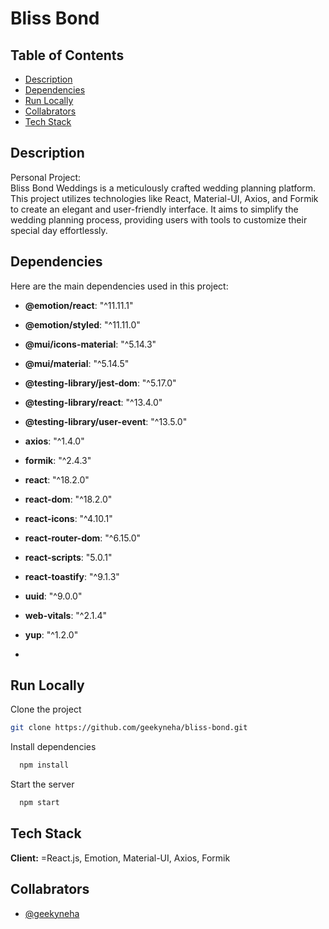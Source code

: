 # Bliss Bond

## Table of Contents

- [Description](#description)
- [Dependencies](#dependencies)
- [Run Locally](#run-locally)
- [Collabrators](#collabrators)
- [Tech Stack](#tech-stack)


## Description

           
Personal Project:                                                  
Bliss Bond Weddings is a meticulously crafted wedding planning platform. This project utilizes technologies like React, Material-UI, Axios, and Formik to create an elegant and user-friendly interface. It aims to simplify the wedding planning process, providing users with tools to customize their special day effortlessly.

## Dependencies

Here are the main dependencies used in this project:

- **@emotion/react**: "^11.11.1"
- **@emotion/styled**: "^11.11.0"
- **@mui/icons-material**: "^5.14.3"
- **@mui/material**: "^5.14.5"
- **@testing-library/jest-dom**: "^5.17.0"
- **@testing-library/react**: "^13.4.0"
- **@testing-library/user-event**: "^13.5.0"
- **axios**: "^1.4.0"
- **formik**: "^2.4.3"
- **react**: "^18.2.0"
- **react-dom**: "^18.2.0"
- **react-icons**: "^4.10.1"
- **react-router-dom**: "^6.15.0"
- **react-scripts**: "5.0.1"
- **react-toastify**: "^9.1.3"
- **uuid**: "^9.0.0"
- **web-vitals**: "^2.1.4"
- **yup**: "^1.2.0"

- 
## Run Locally

Clone the project

```bash
git clone https://github.com/geekyneha/bliss-bond.git
```

Install dependencies

```bash
  npm install
```

Start the server

```bash
  npm start
```
## Tech Stack

**Client:** =React.js, Emotion, Material-UI, Axios, Formik




## Collabrators

- [@geekyneha](https://github.com/shubham-tiwari171/kanban-project.git)

